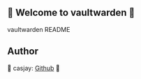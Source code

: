 ## 👋 Welcome to vaultwarden 🚀  

vaultwarden README  
  
  
## Author  

🤖 casjay: [Github](https://github.com/casjay) 🤖  
